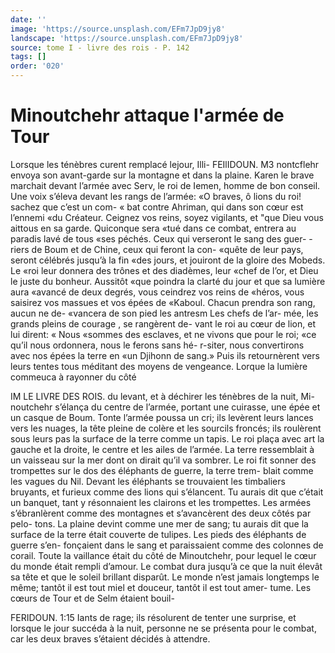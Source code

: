 ```yaml
---
date: ''
image: 'https://source.unsplash.com/EFm7JpD9jy8'
landscape: 'https://source.unsplash.com/EFm7JpD9jy8'
source: tome I - livre des rois - P. 142
tags: []
order: '020'
---
```


# Minoutchehr attaque l'armée de Tour

Lorsque les ténèbres curent remplacé lejour, Illi-
FEIlIDOUN. M3 nontcflehr envoya son avant-garde sur la montagne
et dans la plaine. Karen le brave marchait devant l’armée avec Serv, le roi de Iemen, homme de bon conseil. Une voix s’éleva devant les rangs de l’armée:
«O braves, ô lions du roi! sachez que c’est un com-
« bat contre Ahriman, qui dans son cœur est l’ennemi
«du Créateur. Ceignez vos reins, soyez vigilants, et
"que Dieu vous aittous en sa garde. Quiconque sera
«tué dans ce combat, entrera au paradis lavé de tous
«ses péchés. Ceux qui verseront le sang des guer-
-riers de Boum et de Chine, ceux qui feront la con- «quête de leur pays, seront célébrés jusqu’à la fin
«des jours, et jouiront de la gloire des Mobeds. Le «roi leur donnera des trônes et des diadèmes, leur «chef de l’or, et Dieu le juste du bonheur. Aussitôt «que poindra la clarté du jour et que sa lumière aura «avancé de deux degrés, vous ceindrez vos reins de «héros, vous saisirez vos massues et vos épées de «Kaboul. Chacun prendra son rang, aucun ne de- «vancera de son pied les antresm Les chefs de l’ar- mée, les grands pleins de courage , se rangèrent de- vant le roi au cœur de lion, et lui dirent: « Nous «sommes des esclaves, et ne vivons que pour le roi; «ce qu’il nous ordonnera, nous le ferons sans hé- r-siter, nous convertirons avec nos épées la terre en «un Djihonn de sang.» Puis ils retournèrent vers leurs tentes tous méditant des moyens de vengeance.
Lorque la lumière commeuca à rayonner du côté

IM LE LIVRE DES ROIS.
du levant, et à déchirer les ténèbres de la nuit, Mi-
noutchehr s’élança du centre de l’armée, portant une
cuirasse, une épée et un casque de Boum. Tonte l’armée poussa un cri; ils levèrent leurs lances vers
les nuages, la tête pleine de colère et les sourcils froncés; ils roulèrent sous leurs pas la surface de la terre comme un tapis. Le roi plaça avec art la gauche et la droite, le centre et les ailes de l’armée. La terre ressemblait à un vaisseau sur la mer dont on dirait qu’il va sombrer. Le roi fit sonner des trompettes sur le dos des éléphants de guerre, la terre trem- blait comme les vagues du Nil. Devant les éléphants
se trouvaient les timbaliers bruyants, et furieux comme des lions qui s’élancent. Tu aurais dit que c’était un banquet, tant y résonnaient les clairons et
les trompettes. Les armées s’ébranlèrent comme des montagnes et s’avancèrent des deux côtés par pelo-
tons. La plaine devint comme une mer de sang; tu aurais dit que la surface de la terre était couverte
de tulipes. Les pieds des éléphants de guerre s’en-
fonçaient dans le sang et paraissaient comme des colonnes de corail. Toute la vaillance était du côté
de Minoutchehr, pour lequel le cœur du monde était rempli d’amour. Le combat dura jusqu’à ce que la
nuit élevât sa tête et que le soleil brillant disparût.
Le monde n’est jamais longtemps le même; tantôt
il est tout miel et douceur, tantôt il est tout amer- tume. Les cœurs de Tour et de Selm étaient bouil-

FERIDOUN. 1:15 Iants de rage; ils résolurent de tenter une surprise,
et lorsque le jour succéda à la nuit, personne ne se présenta pour le combat, car les deux braves s’étaient décidés à attendre.
